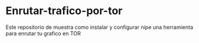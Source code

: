 # Enrutar-trafico-por-tor
Este repositorio de muestra como instalar y configurar nipe una herramienta para enrutar tu grafico en TOR
